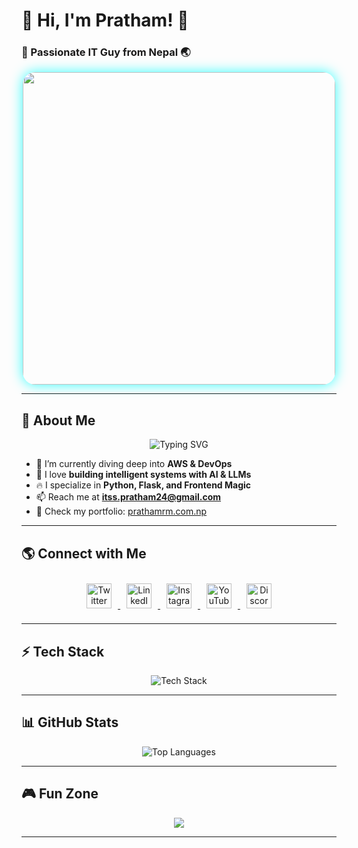 # 🌟 Hi, I'm Pratham! 🌟
### 🚀 Passionate IT Guy from Nepal 🌏

<div align="center">
  <img src="https://user-images.githubusercontent.com/55389276/140866485-8fb1c876-9a8f-4d6a-98dc-08c4981eaf70.gif" width="500" style="border-radius: 20px; box-shadow: 0px 0px 20px rgba(0, 255, 255, 0.8);"/>
</div>

---

## 🚀 About Me
<p align="center">
  <img src="https://readme-typing-svg.demolab.com?font=Fira+Code&size=24&pause=1000&color=00FFFF&center=true&vCenter=true&multiline=false&width=600&lines=Debugging+is+my+cardio+💪;I+write+code+to+avoid+being+social+😅;My+bug+reports+are+better+than+my+life+updates+📝;Code+like+no+one+is+watching+👀;I+turn+coffee+into+code+☕️💻" alt="Typing SVG" />
</p>



- 🌱 I’m currently diving deep into **AWS & DevOps**  
- 🎯 I love **building intelligent systems with AI & LLMs**  
- 🔥 I specialize in **Python, Flask, and Frontend Magic**  
- 📫 Reach me at **itss.pratham24@gmail.com**  
- 📄 Check my portfolio: [prathamrm.com.np](https://prathamrm.com.np/)  

---

## 🌎 Connect with Me
<p align="center">
  <a href="https://twitter.com/prathamzer0" target="_blank">
    <img src="https://img.shields.io/badge/-Twitter-1DA1F2?logo=twitter&logoColor=white&style=for-the-badge" height="40" alt="Twitter" style="margin: 10px; transition: transform 0.3s;"/>
  </a>
  <a href="https://www.linkedin.com/in/your-linkedin-username" target="_blank">
    <img src="https://img.shields.io/badge/-LinkedIn-0A66C2?logo=linkedin&logoColor=white&style=for-the-badge" height="40" alt="LinkedIn" style="margin: 10px; transition: transform 0.3s;"/>
  </a>
  <a href="https://www.instagram.com/pratham__hi/" target="_blank">
    <img src="https://img.shields.io/badge/-Instagram-E4405F?logo=instagram&logoColor=white&style=for-the-badge" height="40" alt="Instagram" style="margin: 10px; transition: transform 0.3s;"/>
  </a>
  <a href="https://www.youtube.com/@prathamknight" target="_blank">
    <img src="https://img.shields.io/badge/-YouTube-FF0000?logo=youtube&logoColor=white&style=for-the-badge" height="40" alt="YouTube" style="margin: 10px; transition: transform 0.3s;"/>
  </a>
  <a href="https://discord.gg/devilsknightt" target="_blank">
    <img src="https://img.shields.io/badge/-Discord-7289DA?logo=discord&logoColor=white&style=for-the-badge" height="40" alt="Discord" style="margin: 10px; transition: transform 0.3s;"/>
  </a>
</p>



---

## ⚡ Tech Stack
<p align="center">
  <img src="https://skillicons.dev/icons?i=python,django,flask,php,html,css,js,react,tailwind,aws,docker,mysql,firebase,git,figma,tensorflow,sklearn" alt="Tech Stack" />
</p>

---

## 📊 GitHub Stats
<p align="center">
  <img src="https://github-readme-stats.vercel.app/api/top-langs/?username=hipratham&layout=compact&theme=tokyonight" alt="Top Languages" />
</p>

---

## 🎮 Fun Zone
<p align="center">
  <img src="https://readme-typing-svg.demolab.com?font=Fira+Code&size=20&pause=1000&color=FFD700&center=true&width=500&lines=I+love+solving+problems!+🚀;AI+is+my+superpower!+🤖;Debugging+is+my+cardio+💪;I+write+code+to+avoid+being+social+😅;Code+is+like+life,+it+needs+to+be+compiled+first!+💻;Will+work+for+coffee+☕️;I+turn+coffee+into+code+☕️💻;Happiness+is+finding+a+bug+and+fixing+it!+😁;Life+is+too+short+for+bad+code!+⚡" />
</p>


---

